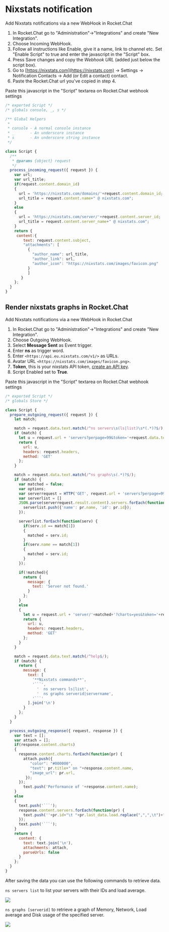 # Nixstats notification

Add Nixstats notifications via a new WebHook in Rocket.Chat

1. In Rocket.Chat go to "Administration"-&gt;"Integrations" and create "New Integration".
2. Choose Incoming WebHook.
3. Follow all instructions like Enable, give it a name, link to channel etc. Set "Enable Script" to true and enter the javascript in the "Script" box.
4. Press Save changes and copy the _Webhook URL_ \(added just below the script box\).
5. Go to [https://nixstats.com](https://nixstats.com) -&gt; Settings -&gt; Notification Contacts -&gt; Add \(or Edit a contact\) contact.
6. Paste the Rocket.Chat url you've copied in step 4.

Paste this javascript in the "Script" textarea on Rocket.Chat webhook settings

```javascript
/* exported Script */
/* globals console, _, s */

/** Global Helpers
 *
 * console - A normal console instance
 * _       - An underscore instance
 * s       - An underscore string instance
 */

class Script {
  /**
   * @params {object} request
   */
  process_incoming_request({ request }) {
    var url;
    var url_title;
    if(request.content.domain_id)
    {
      url = 'https://nixstats.com/domains/'+request.content.domain_id;
      url_title = request.content.name+" @ nixstats.com";
    }
    else
    {
      url = 'https://nixstats.com/server/'+request.content.server_id;
      url_title = request.content.server_name+" @ nixstats.com";
    }
    return {
     content:{
        text: request.content.subject,
        "attachments": [
          {
            "author_name": url_title,
            "author_link": url,
            "author_icon": "https://nixstats.com/images/favicon.png"
          }
          ]
       }
    };
  }
}
```

## Render nixstats graphs in Rocket.Chat

Add Nixstats notifications via a new WebHook in Rocket.Chat

1. In Rocket.Chat go to "Administration"-&gt;"Integrations" and create "New Integration".
2. Choose Outgoing WebHook.
3. Select **Message Sent** as Event trigger.
4. Enter **ns** as trigger word.
5. Enter `<https://api.eu.nixstats.com/v1/>` as URLs.
6. Avatar URL `<https://nixstats.com/images/favicon.png>`.
7. **Token**, this is your nixstats API token, [create an API key](https://nixstats.com/settings/api).
8. Script Enabled set to **True**.

Paste this javascript in the "Script" textarea on Rocket.Chat webhook settings

```js
/* exported Script */
/* globals Store */

class Script {
  prepare_outgoing_request({ request }) {
    let match;

    match = request.data.text.match(/^ns servers\s(ls|list)\s*(.*)?$/);
    if (match) {
      let u = request.url + 'servers?perpage=99&token='+request.data.token;
      return {
        url: u,
        headers: request.headers,
        method: 'GET'
      };
    }

    match = request.data.text.match(/^ns graphs\s(.*)?$/);
    if (match) {
      var matched = false;
      var options;
      var serverrequest = HTTP('GET', request.url + 'servers?perpage=99&token='+request.data.token, options);
      var serverlist = []
      JSON.parse(serverrequest.result.content).servers.forEach(function(pr) {
        serverlist.push({'name': pr.name, 'id': pr.id});
      });

      serverlist.forEach(function(serv) {
        if(serv.id == match[1])
        {
          matched = serv.id;
        }
        if(serv.name == match[1])
        {
          matched = serv.id;
        }
      });

      if(!matched){
        return {
          message: {
            text: 'Server not found.'
          }
        };
      }
      else
      {
        let u = request.url + 'server/'+matched+'?charts=yes&token='+request.data.token;
        return {
          url: u,
          headers: request.headers,
          method: 'GET'
        };
      }
    }

    match = request.data.text.match(/^help$/);
    if (match) {
      return {
        message: {
          text: [
            '**Nixstats commands**',
            '```',
              '  ns servers ls|list',
              '  ns graphs serverid|servername',
            '```'
          ].join('\n')
        }
      };
    }
  }

  process_outgoing_response({ request, response }) {
    var text = [];
    var attach = [];
    if(response.content.charts)
    {
      response.content.charts.forEach(function(pr) {
        attach.push({
           "color": "#000000",
           "text": pr.title+" on "+response.content.name,
           "image_url": pr.url,
         });
      });
        text.push('Performance of '+response.content.name);
    }
    else
    {
      text.push('```');
      response.content.servers.forEach(function(pr) {
        text.push(''+pr.id+"\t "+pr.last_data.load.replace(",",",\t")+"\t"+pr.name+'');
      });
      text.push('```');
    }
    return {
      content: {
        text: text.join('\n'),
        attachments: attach,
        parseUrls: false
      }
    };
  }
}
```

After saving the data you can use the following commands to retrieve data.

`ns servers list` to list your servers with their IDs and load average.

![](https://github.com/NIXStats/Nixstats-integrations/blob/master/rocketchat/serverlist.png)

`ns graphs [serverid]` to retrieve a graph of Memory, Network, Load average and Disk usage of the specified server.

![](https://github.com/NIXStats/Nixstats-integrations/blob/master/rocketchat/graphs.png)

